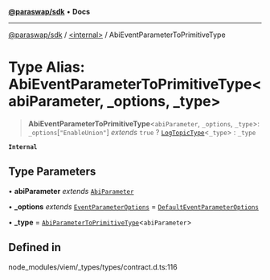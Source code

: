 [**@paraswap/sdk**](../../README.md) • **Docs**

***

[@paraswap/sdk](../../globals.md) / [\<internal\>](../README.md) / AbiEventParameterToPrimitiveType

# Type Alias: AbiEventParameterToPrimitiveType\<abiParameter, _options, _type\>

> **AbiEventParameterToPrimitiveType**\<`abiParameter`, `_options`, `_type`\>: `_options`\[`"EnableUnion"`\] *extends* `true` ? [`LogTopicType`](LogTopicType.md)\<`_type`\> : `_type`

**`Internal`**

## Type Parameters

• **abiParameter** *extends* [`AbiParameter`](AbiParameter.md)

• **_options** *extends* [`EventParameterOptions`](EventParameterOptions.md) = [`DefaultEventParameterOptions`](DefaultEventParameterOptions.md)

• **_type** = [`AbiParameterToPrimitiveType`](AbiParameterToPrimitiveType.md)\<`abiParameter`\>

## Defined in

node\_modules/viem/\_types/types/contract.d.ts:116
